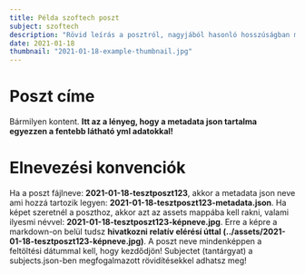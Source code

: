 ```yaml
---
title: Példa szoftech poszt
subject: szoftech
description: "Rövid leírás a posztról, nagyjából hasonló hosszúságban mint ez itt."
date: 2021-01-18
thumbnail: "2021-01-18-example-thumbnail.jpg"
---
```


# Poszt címe

Bármilyen kontent. **Itt az a lényeg, hogy a metadata json tartalma egyezzen a fentebb látható yml adatokkal!**

# Elnevezési konvenciók

Ha a poszt fájlneve: **2021-01-18-tesztposzt123**, akkor a metadata json neve ami hozzá tartozik legyen: **2021-01-18-tesztposzt123-metadata.json**. Ha képet szeretnél a poszthoz, akkor azt az assets mappába kell rakni, valami ilyesmi névvel: **2021-01-18-tesztposzt123-képneve.jpg**. Erre a képre a markdown-on belül tudsz **hivatkozni relatív elérésí úttal (../assets/2021-01-18-tesztposzt123-képneve.jpg)**.
A poszt neve mindenképpen a feltöltési dátummal kell, hogy kezdődjön!
Subjectet (tantárgyat) a subjects.json-ben megfogalmazott rövidítésekkel adhatsz meg!
